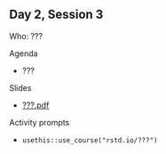 ## Day 2, Session 3

Who: ???

Agenda

  * ???
  
Slides

  * [???.pdf](???.pdf)
  
Activity prompts

  * `usethis::use_course("rstd.io/???")`
